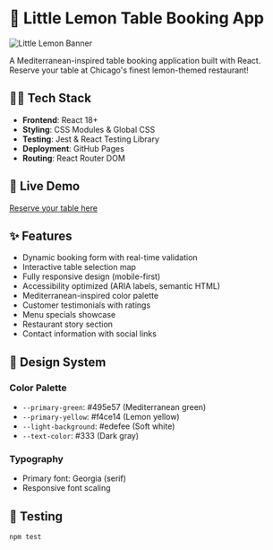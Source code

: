 # 🍋 Little Lemon Table Booking App

![Little Lemon Banner](https://images.unsplash.com/photo-1517248135467-4c7edcad34c4)

A Mediterranean-inspired table booking application built with React. Reserve your table at Chicago's finest lemon-themed restaurant!

## 👨‍💻 Tech Stack
- **Frontend**: React 18+
- **Styling**: CSS Modules & Global CSS
- **Testing**: Jest & React Testing Library
- **Deployment**: GitHub Pages
- **Routing**: React Router DOM

## 🔗 Live Demo
[Reserve your table here](https://aneeshsrinivas.github.io/little-lemon-booking)

## ✨ Features
- Dynamic booking form with real-time validation
- Interactive table selection map
- Fully responsive design (mobile-first)
- Accessibility optimized (ARIA labels, semantic HTML)
- Mediterranean-inspired color palette
- Customer testimonials with ratings
- Menu specials showcase
- Restaurant story section
- Contact information with social links

## 🎨 Design System
### Color Palette
- `--primary-green`: #495e57 (Mediterranean green)
- `--primary-yellow`: #f4ce14 (Lemon yellow)
- `--light-background`: #edefee (Soft white)
- `--text-color`: #333 (Dark gray)

### Typography
- Primary font: Georgia (serif)
- Responsive font scaling

## 🧪 Testing
```bash
npm test
